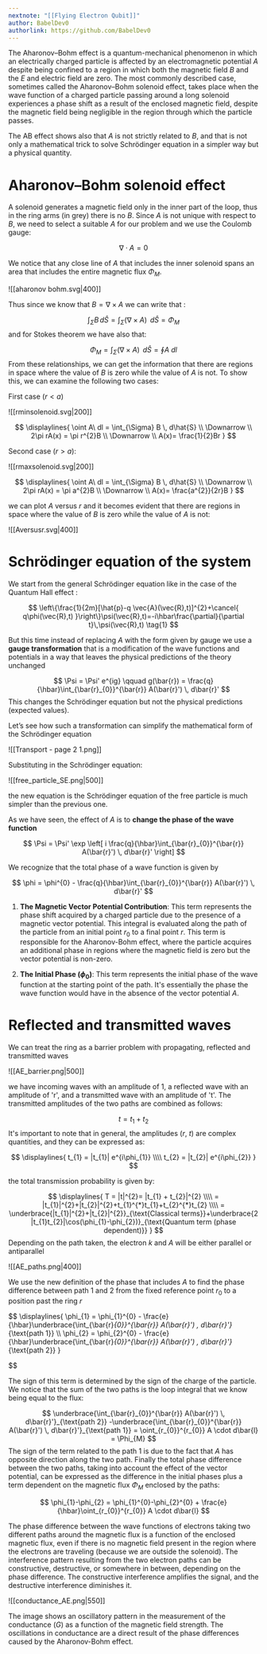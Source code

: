 ```yaml
---
nextnote: "[[Flying Electron Qubit]]"
author: BabelDev0
authorlink: https://github.com/BabelDev0
---
```

The Aharonov–Bohm effect is a quantum-mechanical phenomenon in which an electrically charged particle is affected by an electromagnetic potential $A$ despite being confined to a region in which both the magnetic field $B$ and the $E$ and electric field are zero. The most commonly described case, sometimes called the Aharonov–Bohm solenoid effect, takes place when the wave function of a charged particle passing around a long solenoid experiences a phase shift as a result of the enclosed magnetic field, despite the magnetic field being negligible in the region through which the particle passes. 

The AB effect shows also that $A$ is not strictly related to $B$, and that is not only a mathematical trick to solve Schrödinger equation in a simpler way but a physical quantity.

# Aharonov–Bohm solenoid effect

A solenoid generates a magnetic field only in the inner part of the loop, thus in the ring arms (in grey) there is no $B$. Since $A$ is not unique with respect to $B$, we need to select a suitable $A$ for our problem and we use the Coulomb gauge:

$$ 
\nabla \cdot A = 0
$$

We notice that any close line of $A$ that includes the inner solenoid spans an area that includes the entire magnetic flux $\Phi_M$. 

![[aharonov bohm.svg|400]]


Thus since we know that $B = \nabla \times A$ we can write that :

$$ 
\int_{\Sigma} B \, d\hat{S} = \int_{\Sigma} (\nabla \times A) \ \, d\hat{S} = \Phi_{M}  
$$ 
and for Stokes theorem we have also that:

$$ 
\Phi_{M} = \int_{\Sigma} (\nabla \times A) \ \, d\hat{S} = \oint A\  dl  
$$ 
From these relationships, we can get the information that there are regions in space where the value of $B$ is zero while the value of $A$ is not. To show this, we can examine the following two cases:

First case ($r<a$)

![[rminsolenoid.svg|200]]

$$ 
\displaylines{
\oint A\  dl  = \int_{\Sigma} B \, d\hat{S} 
\\ \Downarrow \\
2\pi rA(x) = \pi r^{2}B
\\ \Downarrow \\
A(x)= \frac{1}{2}Br
}
$$ 

Second case ($r > a$):

![[rmaxsolenoid.svg|200]]

$$ 
\displaylines{
\oint A\  dl  = \int_{\Sigma} B \, d\hat{S} 
\\ \Downarrow \\
2\pi rA(x) = \pi a^{2}B
\\ \Downarrow \\
A(x)= \frac{a^{2}}{2r}B
}
$$

we can plot $A$ versus $r$ and it becomes evident that there are regions in space where the value of $B$ is zero while the value of $A$ is not:

![[Aversusr.svg|400]]

# Schrödinger equation of the system

We start from the general Schrödinger equation like in the case of the Quantum Hall effect :

$$
\left\{\frac{1}{2m}[\hat{p}-q \vec{A}(\vec{R},t)]^{2}+\cancel{ q\phi(\vec{R},t) }\right\}\psi(\vec{R},t)=-i\hbar\frac{\partial}{\partial t}\,\psi(\vec{R},t) \tag{1}
$$

But this time instead of replacing $A$ with the form given by gauge we use a **gauge transformation** that is a modification of the wave functions and potentials in a way that leaves the physical predictions of the theory unchanged

$$ 
\Psi = \Psi' e^{ig} \qquad g(\bar{r}) = \frac{q}{\hbar}\int_{\bar{r}_{0}}^{\bar{r}} A(\bar{r}') \, d\bar{r}' 
$$ 
This changes the Schrödinger equation but not the physical predictions (expected values). 

Let’s see how such a transformation can simplify the mathematical form of the Schrödinger equation

![[Transport - page 2 1.png]]

Substituting in the Schrödinger equation:

![[free_particle_SE.png|500]]

the new equation is the Schrödinger equation of the free particle is much simpler than the previous one. 

As we have seen, the effect of $A$ is to **change the phase of the wave function**

$$ 
\Psi = \Psi' \exp \left[   i \frac{q}{\hbar}\int_{\bar{r}_{0}}^{\bar{r}} A(\bar{r}') \, d\bar{r}' \right]
$$

We recognize that the total phase of a wave function is given by

$$ 
\phi = \phi^{0} - \frac{q}{\hbar}\int_{\bar{r}_{0}}^{\bar{r}} A(\bar{r}') \, d\bar{r}'
$$

1. **The Magnetic Vector Potential Contribution**: This term represents the phase shift acquired by a charged particle due to the presence of a magnetic vector potential. This integral is evaluated along the path of the particle from an initial point $r_0$​ to a final point $r$. This term is responsible for the Aharonov-Bohm effect, where the particle acquires an additional phase in regions where the magnetic field is zero but the vector potential is non-zero.

2. **The Initial Phase ($\phi_0$)**: This term represents the initial phase of the wave function at the starting point of the path. It's essentially the phase the wave function would have in the absence of the vector potential $A$.

# Reflected and transmitted waves

We can treat the ring as a barrier problem with propagating, reflected and transmitted waves

![[AE_barrier.png|500]]

we have incoming waves with an amplitude of 1, a reflected wave with an amplitude of 'r', and a transmitted wave with an amplitude of 't'. The transmitted amplitudes of the two paths are combined as follows:

$$ 
t = t_{1}+t_{2}
$$ 
It's important to note that in general, the amplitudes ($r$, $t$) are complex quantities, and they can be expressed as:

$$ 
\displaylines{
t_{1} = |t_{1}| e^{i\phi_{1}}
\\\\
t_{2} = |t_{2}| e^{i\phi_{2}}
}
$$

the total transmission probability is given by:

$$ 
\displaylines{
T = |t|^{2}= |t_{1} + t_{2}|^{2}
\\\\
= |t_{1}|^{2}+|t_{2}|^{2}+t_{1}^{*}t_{1}+t_{2}^{*}t_{2}
\\\\
= \underbrace{|t_{1}|^{2}+|t_{2}|^{2}}_{\text{Classical terms}}+\underbrace{2 |t_{1}t_{2}|\cos(\phi_{1}-\phi_{2})}_{\text{Quantum term (phase dependent)}}
}
$$ 
Depending on the path taken, the electron $k$ and $A$ will be either parallel or antiparallel

![[AE_paths.png|400]]

We use the new definition of the phase that includes $A$ to find the phase difference between path 1 and 2 from the fixed reference point $r_0$ to a position past the ring $r$

$$ 
\displaylines{
\phi_{1} = \phi_{1}^{0} - \frac{e}{\hbar}\underbrace{\int_{\bar{r}_{0}}^{\bar{r}} A(\bar{r}') \, d\bar{r}'}_{\text{path 1}}
\\\\
\phi_{2} = \phi_{2}^{0} - \frac{e}{\hbar}\underbrace{\int_{\bar{r}_{0}}^{\bar{r}} A(\bar{r}') \, d\bar{r}'}_{\text{path 2}}
}

$$

The sign of this term is determined by the sign of the charge of the particle.
We notice that the sum of the two paths is the loop integral that we know being equal to the flux:

$$ 
\underbrace{\int_{\bar{r}_{0}}^{\bar{r}} A(\bar{r}') \, d\bar{r}'}_{\text{path 2}} -\underbrace{\int_{\bar{r}_{0}}^{\bar{r}} A(\bar{r}') \, d\bar{r}'}_{\text{path 1}} = \oint_{r_{0}}^{r_{0}} A \cdot d\bar{l} = \Phi_{M}
$$ 
The sign of the term related to the path 1 is due to the fact that $A$ has opposite direction along the two path. Finally the total phase difference between the two paths, taking into account the effect of the vector potential, can be expressed as the difference in the initial phases plus a term dependent on the magnetic flux $\Phi_M$​ enclosed by the paths:

$$ 
\phi_{1}-\phi_{2} = \phi_{1}^{0}-\phi_{2}^{0} + \frac{e}{\hbar}\oint_{r_{0}}^{r_{0}} A \cdot d\bar{l}
$$

The phase difference between the wave functions of electrons taking two different paths around the magnetic flux is a function of the enclosed magnetic flux, even if there is no magnetic field present in the region where the electrons are traveling (because we are outside the solenoid). The interference pattern resulting from the two electron paths can be constructive, destructive, or somewhere in between, depending on the phase difference. The constructive interference amplifies the signal, and the destructive interference diminishes it.


![[conductance_AE.png|550]]

The image shows an oscillatory pattern in the measurement of the conductance ($G$) as a function of the magnetic field strength. The oscillations in conductance are a direct result of the phase differences caused by the Aharonov-Bohm effect.